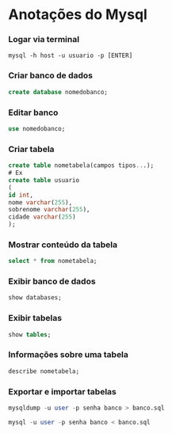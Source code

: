 # Anotações do Mysql
### Logar via terminal
```shell
mysql -h host -u usuario -p [ENTER]
```

### Criar banco de dados
```sql
create database nomedobanco;
```

### Editar banco
```sql
use nomedobanco;
```

### Criar tabela
```sql
create table nometabela(campos tipos...);
# Ex
create table usuario
(
id int,
nome varchar(255),
sobrenome varchar(255),
cidade varchar(255)
);
```

### Mostrar conteúdo da tabela
```sql
select * from nometabela;
```

### Exibir banco de dados
```sql
show databases;
```

### Exibir tabelas
```sql
show tables;
```

### Informações sobre uma tabela
```sql
describe nometabela;
```

### Exportar e importar tabelas
```sql
mysqldump -u user -p senha banco > banco.sql

mysql -u user -p senha banco < banco.sql
```
